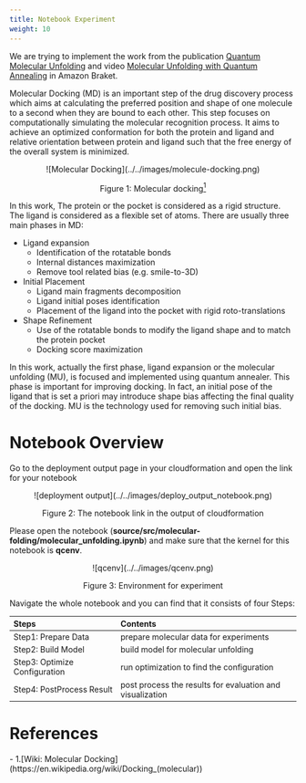 ```yaml
---
title: Notebook Experiment
weight: 10
---
```


We are trying to implement the work from the publication 
[Quantum Molecular Unfolding](https://arxiv.org/abs/2107.13607)
and
video [Molecular Unfolding with Quantum Annealing](https://www.youtube.com/watch?v=1NmAXIHAF2Y)
in Amazon Braket.

Molecular Docking (MD) is an important step of the drug discovery process which aims at calculating 
the preferred position and shape of one molecule to a second when they are bound to each other. This step focuses on computationally simulating the molecular recognition process. It aims to achieve an optimized conformation for both the protein and ligand and relative orientation between protein and ligand such that the free energy of the overall system is minimized. 

<center>
![Molecular Docking](../../images/molecule-docking.png)

Figure 1: Molecular docking[<sup>1</sup>](#wiki-docking)
 </center>

In this work, The protein or the pocket is considered as a rigid structure. The ligand is considered as a 
flexible set of atoms. There are usually three main phases in MD:

* Ligand expansion
    * Identification of the rotatable bonds
    * Internal distances maximization
    * Remove tool related bias (e.g. smile-to-3D)
* Initial Placement
    * Ligand main fragments decomposition
    * Ligand initial poses identification
    * Placement of the ligand into the pocket with rigid roto-translations
* Shape Refinement
    * Use of the rotatable bonds to modify the ligand shape and to match the protein pocket
    * Docking score maximization

In this work, actually the first phase, ligand expansion or the molecular unfolding (MU), is focused and 
implemented using quantum annealer. This phase is important for improving docking. In fact, an initial
pose of the ligand that is set a priori may introduce shape bias affecting the final quality of the
docking. MU is the technology used for removing such initial bias.

# Notebook Overview

Go to the deployment output page in your cloudformation
and open the link for your notebook

<center>
![deployment output](../../images/deploy_output_notebook.png)

Figure 2: The notebook link in the output of cloudformation
</center>

Please open the notebook 
(**source/src/molecular-folding/molecular_unfolding.ipynb**) and make sure that the kernel for this notebook is **qcenv**.

<center>
![qcenv](../../images/qcenv.png)

Figure 3: Environment for experiment
</center>


Navigate the whole notebook and you can find 
that it consists of four Steps:

<center>

|Steps|Contents|
|:--|:--|
|Step1: Prepare Data|prepare molecular data for experiments|
|Step2: Build Model|build model for molecular unfolding|
|Step3: Optimize Configuration|run optimization to find the configuration|
|Step4: PostProcess Result|post process the results for evaluation and visualization|

</center>



# References
<div id='wiki-docking'></div>
- 1.[Wiki: Molecular Docking](https://en.wikipedia.org/wiki/Docking_(molecular))
